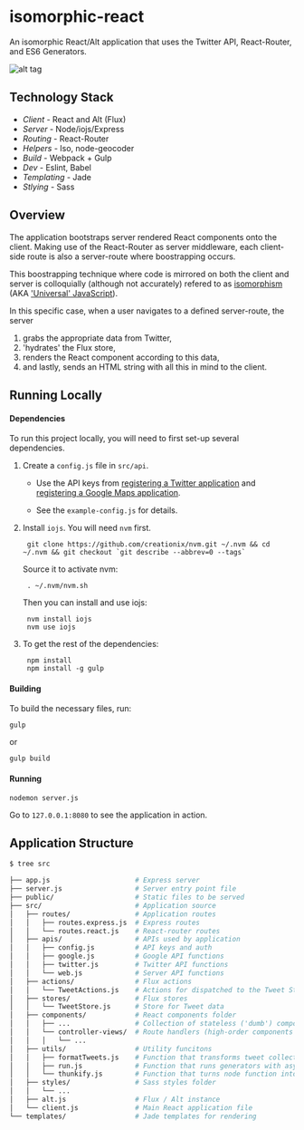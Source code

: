 # isomorphic-react
An isomorphic React/Alt application that uses the Twitter API, React-Router, and ES6 Generators.

![alt tag](https://raw.github.com/mrblueblue/isomorphic-react/master/isomorphic-react-screenshot.png)

## Technology Stack
* *Client* - React and Alt (Flux)
* *Server* - Node/iojs/Express
* *Routing* - React-Router
* *Helpers* - Iso, node-geocoder
* *Build* - Webpack + Gulp
* *Dev* - Eslint, Babel
* *Templating* - Jade
* *Stlying* - Sass

## Overview

The application bootstraps server rendered React components onto the client. Making use of the React-Router as server middleware, each client-side route is also a server-route where boostrapping occurs.

This boostrapping technique where code is mirrored on both the client and server is colloquially (although not accurately) refered to as [isomorphism](http://nerds.airbnb.com/isomorphic-javascript-future-web-apps/) (AKA ['Universal' JavaScript](https://medium.com/@mjackson/universal-javascript-4761051b7ae9)).

In this specific case, when a user navigates to a defined server-route, the server

1. grabs the appropriate data from Twitter,
2. 'hydrates' the Flux store,
3. renders the React component according to this data,
4. and lastly, sends an HTML string with all this in mind to the client.

## Running Locally

#### Dependencies
To run this project locally, you will need to first set-up several dependencies.

1. Create a `config.js` file in `src/api`. 

    * Use the API keys from [registering a Twitter application](https://apps.twitter.com/) and [registering a Google Maps application](https://developers.google.com/maps/documentation/javascript/tutorial).

    * See the `example-config.js` for details.

2. Install `iojs`. You will need `nvm` first.


        git clone https://github.com/creationix/nvm.git ~/.nvm && cd ~/.nvm && git checkout `git describe --abbrev=0 --tags`
    
    Source it to activate nvm:
    
        . ~/.nvm/nvm.sh
        
    Then you can install and use iojs:
    
        nvm install iojs
        nvm use iojs
  

3. To get the rest of the dependencies:

        npm install
        npm install -g gulp

#### Building

To build the necessary files, run:

    gulp
    
or
  
    gulp build

#### Running

    nodemon server.js
    
Go to `127.0.0.1:8080` to see the application in action.

## Application Structure

```bash
$ tree src

├── app.js                     # Express server
├── server.js                  # Server entry point file
├── public/                    # Static files to be served
├── src/                       # Application source
│   ├── routes/                # Application routes
│   │   ├── routes.express.js  # Express routes
│   │   └── routes.react.js    # React-router routes
│   ├── apis/                  # APIs used by application
│   │   ├── config.js          # API keys and auth
│   │   ├── google.js          # Google API functions
│   │   ├── twitter.js         # Twitter API functions
│   │   └── web.js             # Server API functions
│   ├── actions/               # Flux actions
│   │   └── TweetActions.js    # Actions for dispatched to the Tweet Store
│   ├── stores/                # Flux stores
│   │   └── TweetStore.js      # Store for Tweet data
│   ├── components/            # React components folder
│   │   ├── ...                # Collection of stateless ('dumb') components
│   │   └── controller-views/  # Route handlers (high-order components or 'views')
│   │   │   └── ...
│   ├── utils/                 # Utility funcitons
│   │   ├── formatTweets.js    # Function that transforms tweet collection
│   │   ├── run.js             # Function that runs generators with async thunks
│   │   └── thunkify.js        # Function that turns node function into a thunk
│   ├── styles/                # Sass styles folder
│   │   └── ... 
│   ├── alt.js                 # Flux / Alt instance
│   └── client.js              # Main React application file
└── templates/                 # Jade templates for rendering
```
